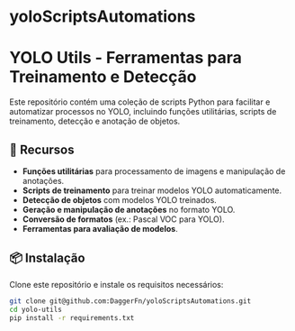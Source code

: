# yoloScriptsAutomations

# YOLO Utils - Ferramentas para Treinamento e Detecção

Este repositório contém uma coleção de scripts Python para facilitar e automatizar processos no YOLO, incluindo funções utilitárias, scripts de treinamento, detecção e anotação de objetos.

## 📌 Recursos

- **Funções utilitárias** para processamento de imagens e manipulação de anotações.
- **Scripts de treinamento** para treinar modelos YOLO automaticamente.
- **Detecção de objetos** com modelos YOLO treinados.
- **Geração e manipulação de anotações** no formato YOLO.
- **Conversão de formatos** (ex.: Pascal VOC para YOLO).
- **Ferramentas para avaliação de modelos**.

## 📦 Instalação

Clone este repositório e instale os requisitos necessários:

```bash
git clone git@github.com:DaggerFn/yoloScriptsAutomations.git
cd yolo-utils
pip install -r requirements.txt
